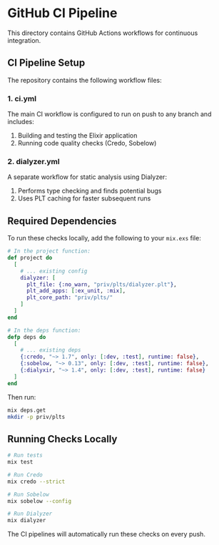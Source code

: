 # GitHub CI Pipeline

This directory contains GitHub Actions workflows for continuous integration.

## CI Pipeline Setup

The repository contains the following workflow files:

### 1. ci.yml

The main CI workflow is configured to run on push to any branch and includes:

1. Building and testing the Elixir application
2. Running code quality checks (Credo, Sobelow)

### 2. dialyzer.yml

A separate workflow for static analysis using Dialyzer:

1. Performs type checking and finds potential bugs
2. Uses PLT caching for faster subsequent runs

## Required Dependencies

To run these checks locally, add the following to your `mix.exs` file:

```elixir
# In the project function:
def project do
  [
    # ... existing config
    dialyzer: [
      plt_file: {:no_warn, "priv/plts/dialyzer.plt"},
      plt_add_apps: [:ex_unit, :mix],
      plt_core_path: "priv/plts/"
    ]
  ]
end

# In the deps function:
defp deps do
  [
    # ... existing deps
    {:credo, "~> 1.7", only: [:dev, :test], runtime: false},
    {:sobelow, "~> 0.13", only: [:dev, :test], runtime: false},
    {:dialyxir, "~> 1.4", only: [:dev, :test], runtime: false}
  ]
end
```

Then run:

```bash
mix deps.get
mkdir -p priv/plts
```

## Running Checks Locally

```bash
# Run tests
mix test

# Run Credo
mix credo --strict

# Run Sobelow
mix sobelow --config

# Run Dialyzer
mix dialyzer
```

The CI pipelines will automatically run these checks on every push. 